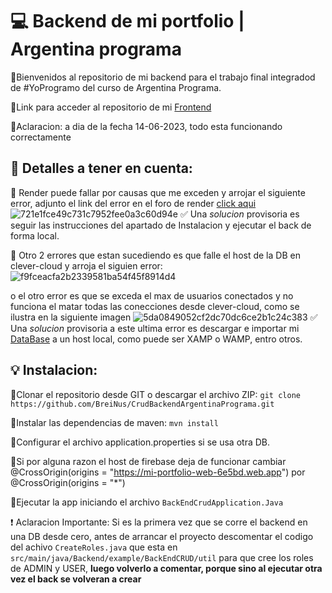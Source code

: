 # :computer: Backend de mi portfolio | Argentina programa
:small_orange_diamond:Bienvenidos al repositorio de mi backend para el trabajo final integradod de #YoProgramo del curso de Argentina Programa.

:small_orange_diamond:Link para acceder al repositorio de mi [Frontend](https://github.com/BreiNus/programa-2022-frontendAngular)

:small_orange_diamond:Aclaracion: a dia de la fecha 14-06-2023, todo esta funcionando correctamente


## :key: Detalles a tener en cuenta:
:small_orange_diamond: Render puede fallar por causas que me exceden y arrojar el siguiente error, adjunto el link del error en el foro de render [click aqui](https://community.render.com/t/service-not-ready/11856/55)
![721e1fce49c731c7952fee0a3c60d94e](https://github.com/BreiNus/CrudBackendArgentinaPrograma/assets/113384178/07782e4f-9010-41ba-a8c1-01b4b31568ce) 
:white_check_mark: Una *solucion* provisoria es seguir las instrucciones del apartado de Instalacion y ejecutar el back de forma local.

:small_orange_diamond: Otro 2 errores que estan sucediendo es que falle el host de la DB en clever-cloud y arroja el siguien error:
![f9fceacfa2b2339581ba54f45f8914d4](https://github.com/BreiNus/CrudBackendArgentinaPrograma/assets/113384178/2d2bfd8c-260d-467e-a931-c75e13989709)

o el otro error es que se exceda el max de usuarios conectados y no funciona el matar todas las conecciones desde clever-cloud, como se ilustra en la siguiente imagen
![5da0849052cf2dc70dc6ce2b1c24c383](https://github.com/BreiNus/CrudBackendArgentinaPrograma/assets/113384178/ed26a2d6-1447-4cf3-aca8-3f5233da40d4)
:white_check_mark: Una *solucion* provisoria a este ultima error es descargar e importar mi [DataBase](https://mega.nz/file/54cB1KCT#pddyGSxxhikGwe3T146etijqQ-wV8mHr1V0zgd0ufgM) a un host local, como puede ser XAMP o WAMP, entro otros.

## :bulb: Instalacion:
:small_blue_diamond:Clonar el repositorio desde GIT o descargar el archivo ZIP: `git clone https://github.com/BreiNus/CrudBackendArgentinaPrograma.git`

:small_blue_diamond:Instalar las dependencias de maven: `mvn install`

:small_blue_diamond:Configurar el archivo application.properties si se usa otra DB.

:small_blue_diamond:Si por alguna razon el host de firebase deja de funcionar cambiar @CrossOrigin(origins = "https://mi-portfolio-web-6e5bd.web.app") por @CrossOrigin(origins = "*")

:small_blue_diamond:Ejecutar la app iniciando el archivo `BackEndCrudApplication.Java`

:heavy_exclamation_mark: Aclaracion Importante: Si es la primera vez que se corre el backend en una DB desde cero, antes de arrancar el proyecto descomentar el codigo del achivo `CreateRoles.java` que esta en `src/main/java/Backend/example/BackEndCRUD/util` para que cree los roles de ADMIN y USER,  <strong>luego volverlo a comentar, porque sino al ejecutar otra vez el back se volveran a crear</strong>

